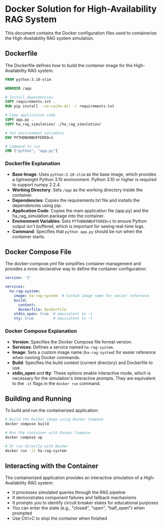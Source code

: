 # Docker Solution for High-Availability RAG System

This document contains the Docker configuration files used to containerize the High-Availability RAG system simulation.



## Dockerfile

The Dockerfile defines how to build the container image for the High-Availability RAG system:

```dockerfile
FROM python:3.10-slim

WORKDIR /app

# Install dependencies
COPY requirements.txt .
RUN pip install --no-cache-dir -r requirements.txt

# Copy application code
COPY app.py .
COPY ha_rag_simulation/ ./ha_rag_simulation/

# Set environment variables
ENV PYTHONUNBUFFERED=1

# Command to run
CMD ["python", "app.py"]
```

### Dockerfile Explanation

- **Base Image**: Uses `python:3.10-slim` as the base image, which provides a lightweight Python 3.10 environment. Python 3.10 or higher is required to support numpy 2.2.4.
- **Working Directory**: Sets `/app` as the working directory inside the container.
- **Dependencies**: Copies the requirements.txt file and installs the dependencies using pip.
- **Application Code**: Copies the main application file (app.py) and the ha_rag_simulation package into the container.
- **Environment Variables**: Sets `PYTHONUNBUFFERED=1` to ensure Python output isn't buffered, which is important for seeing real-time logs.
- **Command**: Specifies that `python app.py` should be run when the container starts.



## Docker Compose File

The docker-compose.yml file simplifies container management and provides a more declarative way to define the container configuration:

```yaml
version: '3'

services:
  ha-rag-system:
    image: ha-rag-system  # Custom image name for easier reference
    build:
      context: .
      dockerfile: Dockerfile
    stdin_open: true  # equivalent to -i
    tty: true         # equivalent to -t
```

### Docker Compose Explanation

- **Version**: Specifies the Docker Compose file format version.
- **Services**: Defines a service named `ha-rag-system`.
- **Image**: Sets a custom image name (`ha-rag-system`) for easier reference when running Docker commands.
- **Build**: Specifies the build context (current directory) and Dockerfile to use.
- **stdin_open** and **tty**: These options enable interactive mode, which is necessary for the simulation's interactive prompts. They are equivalent to the `-it` flags in the `docker run` command.



## Building and Running

To build and run the containerized application:

```bash
# Build the Docker image using Docker Compose
docker compose build

# Run the container with Docker Compose
docker compose up

# Or run directly with Docker
docker run -it ha-rag-system
```



## Interacting with the Container

The containerized application provides an interactive simulation of a High-Availability RAG system:

- It processes simulated queries through the RAG pipeline
- It demonstrates component failures and fallback mechanisms
- It prompts you to identify circuit breaker states for educational purposes
- You can enter the state (e.g., "closed", "open", "half_open") when prompted
- Use Ctrl+C to stop the container when finished
